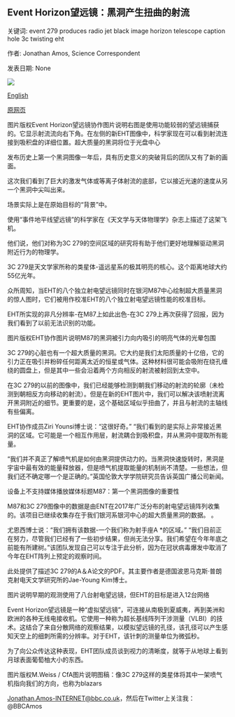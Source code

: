 ## Event Horizo​​n望远镜：黑洞产生扭曲的射流

关键词: event 279 produces radio jet black image horizon telescope caption hole 3c twisting eht

作者: Jonathan Amos, Science Correspondent

发表日期: None

![](https://ichef.bbci.co.uk/news/1024/branded_news/16BB5/production/_111690139_new-nc.png)

[English](Event%20Horizon%20Telescope%3A%20Black%20hole%20produces%20twisting%20jet.md)

[原网页](https://www.bbc.com/news/science-environment-52204614)

图片版权Event Horizo​​n望远镜协作图片说明右图是使用功能较弱的望远镜捕获的。它显示射流流向右下角。在左侧的新EHT图像中，科学家现在可以看到射流连接到吸积盘的详细位置。超大质量的黑洞将位于光盘中心

发布历史上第一个黑洞图像一年后，具有历史意义的突破背后的团队又有了新的画面。

这次我们看到了巨大的激发气体或等离子体射流的底部，它以接近光速的速度从另一个黑洞中尖叫出来。

场景实际上是在原始目标的“背景”中。

使用“事件地平线望远镜”的科学家在《天文学与天体物理学》杂志上描述了这架飞机。

他们说，他们对称为3C 279的空间区域的研究将有助于他们更好地理解驱动黑洞附近行为的物理学。

3C 279是天文学家所称的类星体-遥远星系的极其明亮的核心。这个距离地球大约55亿光年。

众所周知，当EHT的八个独立射电望远镜同时在银河M87中心绘制超大质量黑洞的惊人图时，它们被用作校准EHT的八个独立射电望远镜性能的校准目标。

EHT所实现的非凡分辨率-在M87上如此出色-在3C 279上再次获得了回报，因为我们看到了以前无法识别的功能。

图片版权EHT协作图片说明M87的黑洞被引力向内吸引的明亮气体的光晕包围

3C 279的心脏也有一个超大质量的黑洞。它大约是我们太阳质量的十亿倍，它的引力正在吸引并粉碎任何距离太近的恒星或气体。这种材料很可能会吸附在绕孔缠绕的圆盘上，但是其中一些会沿着两个方向相反的射流被射回到太空中。

在3C 279的以前的图像中，我们已经能够检测到朝我们移动的射流的轮廓（未检测到朝相反方向移动的射流）。但是在新的EHT图片中，我们可以解决该喷射流离开黑洞附近的细节。更重要的是，这个基础区域似乎扭曲了，并且与射流的主轴线有些偏离。

EHT协作成员Ziri Younsi博士说：“这很好奇。” “我们看到的是实际上非常接近黑洞的区域。它可能是一个相互作用层，射流耦合到吸积盘，并从黑洞中提取所有能量。

“我们并不真正了解喷气机是如何由黑洞提供动力的。当黑洞快速旋转时，黑洞是宇宙中最有效的能量释放器，但是喷气机提取能量的机制尚不清楚。一些想法，但我们还不确定哪一个是正确的。”英国伦敦大学学院研究员告诉英国广播公司新闻。

设备上不支持媒体播放媒体标题M87：第一个黑洞图像的重要性

M87和3C 279图像中的数据是由ENT在2017年广泛分布的射电望远镜阵列收集的。该项目已继续收集存在于我们银河系银河中心的超大质量黑洞的数据。 。

尤恩西博士说：“我们拥有该数据-一个我们称为射手座A *的区域。” “我们目前正在努力，尽管我们已经有了一些初步结果，但尚无法分享。我们希望在今年年底之前能有所建树。”该团队发现自己可以专注于此分析，因为在冠状病毒爆发中取消了今年在EHT阵列上预定的观察时间。

此处提供了描述3C 279的A＆A论文的PDF。其主要作者是德国波恩马克斯·普朗克射电天文学研究所的Jae-Young Kim博士。

图片说明早期的观测使用了八台射电望远镜，但EHT的目标是进入12台网络

Event Horizo​​n望远镜是一种“虚拟望远镜”，可连接从南极到夏威夷，再到美洲和欧洲的各种无线电接收机。它使用一种称为超长基线阵列干涉测量（VLBI）的技术。这结合了来自分散网络的观察结果，以模拟望远镜的孔径，该孔径可以产生感知天空上的细刺所需的分辨率。对于EHT，该针刺的测量单位为微弧秒。

为了向公众传达这种表现，EHT团队成员谈到视力的清晰度，就等于从地球上看到月球表面葡萄柚大小的东西。

图片版权M.Weiss / CfA图片说明图稿：像3C 279这样的类星体将其中一架喷气机指向我们的方向，也称为blazars

Jonathan.Amos-INTERNET@bbc.co.uk，然后在Twitter上关注我：@BBCAmos